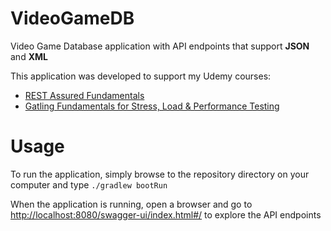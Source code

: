 # VideoGameDB
Video Game Database application with API endpoints that support **JSON** and **XML**

This application was developed to support my Udemy courses: 

- [REST Assured Fundamentals](https://www.udemy.com/course/rest-assured-fundamentals/)
- [Gatling Fundamentals for Stress, Load & Performance Testing](https://www.udemy.com/course/gatling-fundamentals/)

# Usage
To run the application, simply browse to the repository directory on your computer and type `./gradlew bootRun`

When the application is running, open a browser and go to [http://localhost:8080/swagger-ui/index.html#/](http://localhost:8080/swagger-ui/index.html#/) to explore the API endpoints
